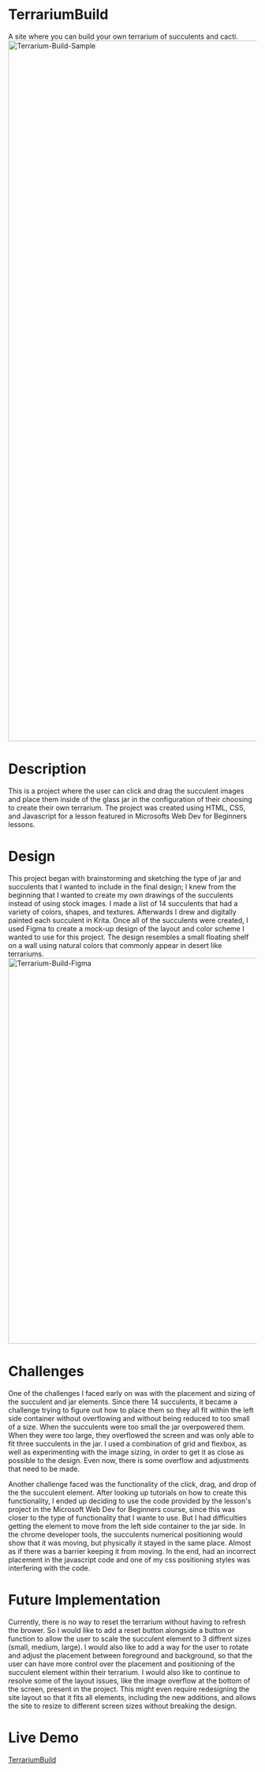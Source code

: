 # TerrariumBuild
A site where you can build your own terrarium of succulents and cacti.
<img width="1419" alt="Terrarium-Build-Sample" src="https://github.com/erlopez11/terrariumBuild/assets/101296798/da936f09-4857-4f6b-ab56-433f40f8953a">

# Description
This is a project where the user can click and drag the succulent images and place them inside of the glass jar in the configuration of their choosing to create their own terrarium. The project was created using HTML, CSS, and Javascript for a lesson featured in Microsofts Web Dev for Beginners lessons.

# Design
This project began with brainstorming and sketching the type of jar and succulents that I wanted to include in the final design; I knew from the beginning that I wanted to create my own drawings of the succulents instead of using stock images. I made a list of 14 succulents that had a variety of colors, shapes, and textures. Afterwards I drew and digitally painted each succulent in Krita. Once all of the succulents were created, I used Figma to create a mock-up design of the layout and color scheme I wanted to use for this project. The design resembles a small floating shelf on a wall using natural colors that commonly appear in desert like terrariums.
<img width="781" alt="Terrarium-Build-Figma" src="https://github.com/erlopez11/terrariumBuild/assets/101296798/55e277d7-1aa8-413f-bffd-62a9bf41625a">


# Challenges
One of the challenges I faced early on was with the placement and sizing of the succulent and jar elements. Since there 14 succulents, it became a challenge trying to figure out how to place them so they all fit within the left side container without overflowing and without being reduced to too small of a size. When the succulents were too small the jar overpowered them. When they were too large, they overflowed the screen and was only able to fit three succulents in the jar. I used a combination of grid and flexbox, as well as experimenting with the image sizing, in order to get it  as close as possible to the design. Even now, there is some overflow and adjustments that need to be made.

Another challenge faced was the functionality of the click, drag, and drop of the the succulent element. After looking up tutorials on how to create this functionality, I ended up deciding to use the code provided by the lesson's project in the Microsoft Web Dev for Beginners course, since this was closer to the type of functionality that I wante to use. But I had difficulties getting the element to move from the left side container to the jar side. In the chrome developer tools, the succulents numerical positioning would show that it was moving, but physically it stayed in the same place. Almost as if there was a barrier keeping it from moving. In the end, had an incorrect placement in the javascript code and one of my css positioning styles was interfering with the code.

# Future Implementation
Currently, there is no way to reset the terrarium without having to refresh the brower. So I would like to add a reset button alongside a button or function to allow the user to scale the succulent element to 3 diffrent sizes (small, medium, large). I would also like to add a way for the user to rotate and adjust the placement between foreground and background, so that the user can have more control over the placement and positioning of the succulent element within their terrarium. I would also like to continue to resolve some of the layout issues, like the image overflow at the bottom of the screen, present in the project. This might even require redesigning the  site layout so that it fits all elements, including the new additions, and allows the site to resize to different screen sizes without breaking the design.

# Live Demo
[TerrariumBuild](https://erlopez11.github.io/terrariumBuild/)
